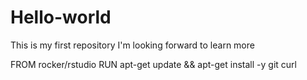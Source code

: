 # Hello-world
This is my first repository
I'm looking forward to learn more

FROM rocker/rstudio
RUN apt-get update && apt-get install -y git curl
